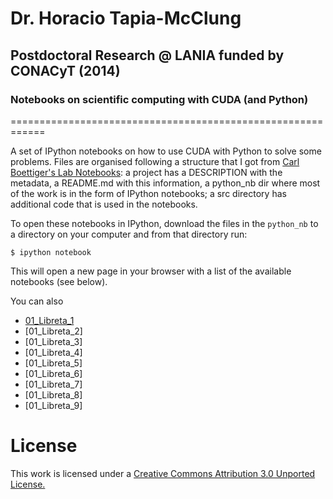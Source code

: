 # Dr. Horacio Tapia-McClung
## Postdoctoral Research @ LANIA funded by CONACyT (2014)
### Notebooks on scientific computing with CUDA (and Python)
============================================================

A set of IPython notebooks on how to use  CUDA with Python to solve some problems.
Files are organised following a structure that I got from [Carl Boettiger's Lab Notebooks](khttp://carlboettiger.info/lab-notebook.html): a project has a DESCRIPTION with the metadata, a README.md with this information, a python_nb dir where most of the work is in the form of IPython notebooks; a src directory has additional code that is used in the notebooks.

To open these notebooks in IPython, download the files in the `python_nb` to a directory on your computer and from that directory run:

    $ ipython notebook

This will open a new page in your browser with a list of the available notebooks (see below).

You can also 

* [01_Libreta_1](http://nbviewer.ipython.org/urls/raw.github.com/jrjohansson/scientific-python-lectures/master/Lecture-2-Numpy.ipynb)
* [01_Libreta_2]
* [01_Libreta_3]
* [01_Libreta_4]
* [01_Libreta_5]
* [01_Libreta_6]
* [01_Libreta_7]
* [01_Libreta_8]
* [01_Libreta_9]

License
=======

This work is licensed under a [Creative Commons Attribution 3.0 Unported License.](http://creativecommons.org/licenses/by/3.0/)